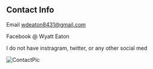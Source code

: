 ## Contact Info

Email wdeaton8431@gmail.com

Facebook @ Wyatt Eaton

I do not have instragram, twitter, or any other social med

![ContactPic](https://github.com/wdeaton/ContactInfo/blob/master/ContactPic.JPG)
